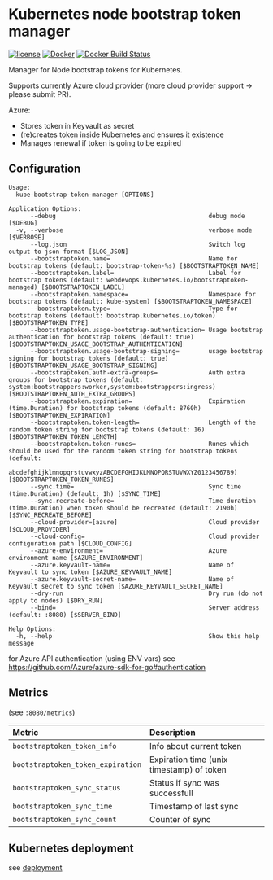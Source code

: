 Kubernetes node bootstrap token manager
========================================

[![license](https://img.shields.io/github/license/webdevops/kube-bootstrap-token-manager.svg)](https://github.com/webdevops/kube-bootstrap-token-manager/blob/master/LICENSE)
[![Docker](https://img.shields.io/docker/cloud/automated/webdevops/kube-bootstrap-token-manager)](https://hub.docker.com/r/webdevops/kube-bootstrap-token-manager/)
[![Docker Build Status](https://img.shields.io/docker/cloud/build/webdevops/kube-bootstrap-token-manager)](https://hub.docker.com/r/webdevops/kube-bootstrap-token-manager/)

Manager for Node bootstrap tokens for Kubernetes.

Supports currently Azure cloud provider (more cloud provider support -> please submit PR).

Azure:
- Stores token in Keyvault as secret
- (re)creates token inside Kubernetes and ensures it existence
- Manages renewal if token is going to be expired

Configuration
-------------

```
Usage:
  kube-bootstrap-token-manager [OPTIONS]

Application Options:
      --debug                                          debug mode [$DEBUG]
  -v, --verbose                                        verbose mode [$VERBOSE]
      --log.json                                       Switch log output to json format [$LOG_JSON]
      --bootstraptoken.name=                           Name for bootstrap tokens (default: bootstrap-token-%s) [$BOOTSTRAPTOKEN_NAME]
      --bootstraptoken.label=                          Label for bootstrap tokens (default: webdevops.kubernetes.io/bootstraptoken-managed) [$BOOTSTRAPTOKEN_LABEL]
      --bootstraptoken.namespace=                      Namespace for bootstrap tokens (default: kube-system) [$BOOTSTRAPTOKEN_NAMESPACE]
      --bootstraptoken.type=                           Type for bootstrap tokens (default: bootstrap.kubernetes.io/token) [$BOOTSTRAPTOKEN_TYPE]
      --bootstraptoken.usage-bootstrap-authentication= Usage bootstrap authentication for bootstrap tokens (default: true) [$BOOTSTRAPTOKEN_USAGE_BOOTSTRAP_AUTHENTICATION]
      --bootstraptoken.usage-bootstrap-signing=        usage bootstrap signing for bootstrap tokens (default: true) [$BOOTSTRAPTOKEN_USAGE_BOOTSTRAP_SIGNING]
      --bootstraptoken.auth-extra-groups=              Auth extra groups for bootstrap tokens (default: system:bootstrappers:worker,system:bootstrappers:ingress) [$BOOTSTRAPTOKEN_AUTH_EXTRA_GROUPS]
      --bootstraptoken.expiration=                     Expiration (time.Duration) for bootstrap tokens (default: 8760h) [$BOOTSTRAPTOKEN_EXPIRATION]
      --bootstraptoken.token-length=                   Length of the random token string for bootstrap tokens (default: 16) [$BOOTSTRAPTOKEN_TOKEN_LENGTH]
      --bootstraptoken.token-runes=                    Runes which should be used for the random token string for bootstrap tokens (default:
                                                       abcdefghijklmnopqrstuvwxyzABCDEFGHIJKLMNOPQRSTUVWXYZ0123456789) [$BOOTSTRAPTOKEN_TOKEN_RUNES]
      --sync.time=                                     Sync time (time.Duration) (default: 1h) [$SYNC_TIME]
      --sync.recreate-before=                          Time duration (time.Duration) when token should be recreated (default: 2190h) [$SYNC_RECREATE_BEFORE]
      --cloud-provider=[azure]                         Cloud provider [$CLOUD_PROVIDER]
      --cloud-config=                                  Cloud provider configuration path [$CLOUD_CONFIG]
      --azure-environment=                             Azure environment name [$AZURE_ENVIRONMENT]
      --azure.keyvault-name=                           Name of Keyvault to sync token [$AZURE_KEYVAULT_NAME]
      --azure.keyvault-secret-name=                    Name of Keyvault secret to sync token [$AZURE_KEYVAULT_SECRET_NAME]
      --dry-run                                        Dry run (do not apply to nodes) [$DRY_RUN]
      --bind=                                          Server address (default: :8080) [$SERVER_BIND]

Help Options:
  -h, --help                                           Show this help message
```

for Azure API authentication (using ENV vars) see https://github.com/Azure/azure-sdk-for-go#authentication

Metrics
-------

 (see `:8080/metrics`)

| Metric                             | Description                                     |
|:-----------------------------------|:------------------------------------------------|
| `bootstraptoken_token_info`        | Info about current token                        |
| `bootstraptoken_token_expiration`  | Expiration time (unix timestamp) of token       |
| `bootstraptoken_sync_status`       | Status if sync was successfull                  |
| `bootstraptoken_sync_time`         | Timestamp of last sync                          |
| `bootstraptoken_sync_count`        | Counter of sync                                 |

Kubernetes deployment
---------------------

see [deployment](/deployment)
